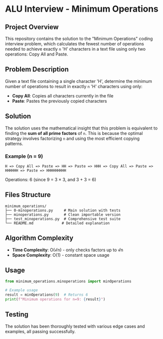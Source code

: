 # ALU Interview - Minimum Operations

## Project Overview

This repository contains the solution to the "Minimum Operations" coding interview problem, which calculates the fewest number of operations needed to achieve exactly `n` 'H' characters in a text file using only two operations: Copy All and Paste.

## Problem Description

Given a text file containing a single character 'H', determine the minimum number of operations to result in exactly `n` 'H' characters using only:
- **Copy All**: Copies all characters currently in the file
- **Paste**: Pastes the previously copied characters

## Solution

The solution uses the mathematical insight that this problem is equivalent to finding the **sum of all prime factors** of `n`. This is because the optimal strategy involves factorizing `n` and using the most efficient copying patterns.

### Example (n = 9)
```
H => Copy All => Paste => HH => Paste => HHH => Copy All => Paste => HHHHHH => Paste => HHHHHHHHH
```
Operations: 6 (since 9 = 3 × 3, and 3 + 3 = 6)

## Files Structure

```
minimum_operations/
├── 0-minoperations.py     # Main solution with tests
├── minoperations.py       # Clean importable version
├── test_minoperations.py  # Comprehensive test suite
└── README.md             # Detailed explanation
```

## Algorithm Complexity

- **Time Complexity**: O(√n) - only checks factors up to √n
- **Space Complexity**: O(1) - constant space usage

## Usage

```python
from minimum_operations.minoperations import minOperations

# Example usage
result = minOperations(9)  # Returns 6
print(f"Minimum operations for n=9: {result}")
```

## Testing

The solution has been thoroughly tested with various edge cases and examples, all passing successfully.